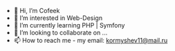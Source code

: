 - 👋 Hi, I’m Cofeek
- 👀 I’m interested in Web-Design
- 🌱 I’m currently learning  PHP | Symfony
- 💞️ I’m looking to collaborate on ...
- 📫 How to reach me - my email: kormyshev11@mail.ru

<!---
cofeek-codes/cofeek-codes is a ✨ special ✨ repository because its `README.md` (this file) appears on your GitHub profile.
You can click the Preview link to take a look at your changes.
--->

